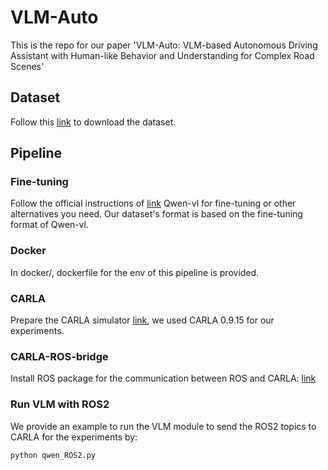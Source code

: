 # VLM-Auto

This is the repo for our paper 'VLM-Auto: VLM-based Autonomous Driving Assistant with Human-like Behavior and Understanding for Complex Road Scenes'

## Dataset
Follow this [link](https://pan.baidu.com/s/19ejR9HIJDpL6kwKQ9f7dPg?pwd=rdkd) to download the dataset.


## Pipeline

### Fine-tuning
Follow the official instructions of [link](https://github.com/QwenLM/Qwen-VL/blob/master/finetune.py) Qwen-vl for fine-tuning or other alternatives you need. Our dataset's format is based on the fine-tuning format of Qwen-vl.

### Docker
In docker/, dockerfile for the env of this pipeline is provided.

### CARLA
Prepare the CARLA simulator [link](https://github.com/carla-simulator/carla), we used CARLA 0.9.15 for our experiments.

### CARLA-ROS-bridge
Install ROS package for the communication between ROS and CARLA: [link](https://github.com/carla-simulator/ros-bridge)

### Run VLM with ROS2
We provide an example to run the VLM module to send the ROS2 topics to CARLA for the experiments by:
```
python qwen_ROS2.py
```



